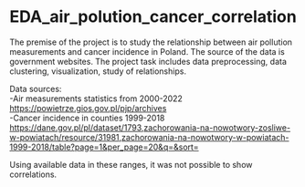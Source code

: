 # EDA_air_polution_cancer_correlation

The premise of the project is to study the relationship between air pollution measurements and cancer incidence in Poland.  The source of the data is government websites. The project task includes data preprocessing, data clustering, visualization, study of relationships.

Data sources:<br>
-Air measurements statistics from 2000-2022<br>
https://powietrze.gios.gov.pl/pjp/archives<br>
-Cancer incidence in counties 1999-2018<br>
https://dane.gov.pl/pl/dataset/1793,zachorowania-na-nowotwory-zosliwe-w-powiatach/resource/31981,zachorowania-na-nowotwory-w-powiatach-1999-2018/table?page=1&per_page=20&q=&sort=

Using available data in these ranges, it was not possible to show correlations.
